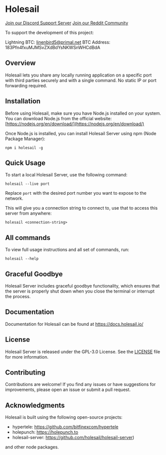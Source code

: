  # Holesail

[Join our Discord Support Server](https://discord.gg/TQVacE7Vnj) [Join our Reddit Community](https://www.reddit.com/r/holesail/)

To support the development of this project:

Lightning BTC: linenbird5@primal.net
BTC Address: 183Pfn4fxuMJMSvZXdBdYsNKWSnWHCdBdA

## Overview

Holesail lets you share any locally running application on a specific port with third parties securely and with a single command. No static IP or port forwarding required.

## Installation

Before using Holesail, make sure you have Node.js installed on your system. You can download Node.js from the official website: [https://nodejs.org/en/download/](https://nodejs.org/en/download/)

Once Node.js is installed, you can install Holesail Server using npm (Node Package Manager):

```
npm i holesail -g
```

## Quick Usage

To start a local Holesail Server, use the following command:

```
holesail --live port
```
Replace `port` with the desired port number you want to expose to the network.

This will give you a connection string to connect to, use that to access this server from anywhere:

```
holesail <connection-string> 
```

## All commands

To view full usage instructions and all set of commands, run:
```
holesail --help
```

## Graceful Goodbye

Holesail Server includes graceful goodbye functionality, which ensures that the server is properly shut down when you close the terminal or interrupt the process.

## Documentation

Documentation for Holesail can be found at https://docs.holesail.io/

## License

Holesail Server is released under the GPL-3.0 License. See the [LICENSE](https://www.gnu.org/licenses/gpl-3.0.en.html) file for more information.

## Contributing

Contributions are welcome! If you find any issues or have suggestions for improvements, please open an issue or submit a pull request.

## Acknowledgments

Holesail is built using the following open-source projects:

- hypertele: https://github.com/bitfinexcom/hypertele
- holepunch: https://holepunch.to
- holesail-server: https://github.com/holesail/holesail-server)

and other node packages.
